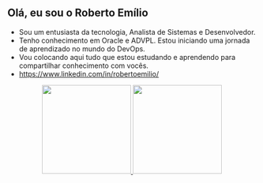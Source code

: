 ## Olá, eu sou o Roberto Emílio

- Sou um entusiasta da tecnologia,  Analista de Sistemas e Desenvolvedor.
- Tenho conhecimento em Oracle e ADVPL. Estou iniciando uma jornada de aprendizado no mundo do DevOps.
- Vou colocando aqui tudo que estou estudando e aprendendo para compartilhar conhecimento com vocês.
- https://www.linkedin.com/in/robertoemilio/

<div align="center">
  <a href="https://github.com/robertoemilio">
  <img height="180em" src="https://github-readme-stats.vercel.app/api?username=robertoemilio&show_icons=true&theme=dracula&include_all_commits=true&count_private=true"/>
  <img height="180em" src="https://github-readme-stats.vercel.app/api/top-langs/?username=robertoemilio&layout=compact&langs_count=7&theme=dracula"/>
</div>
